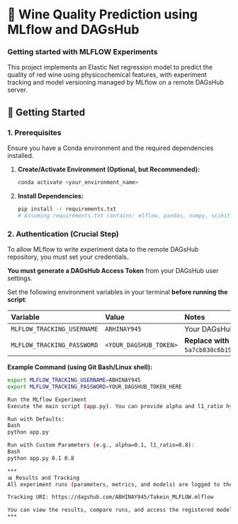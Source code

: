 # 🍷 Wine Quality Prediction using MLflow and DAGsHub
### Getting started with MLFLOW Experiments
This project implements an Elastic Net regression model to predict the quality of red wine using physicochemical features, with experiment tracking and model versioning managed by MLflow on a remote DAGsHub server.

## 🚀 Getting Started

### 1. Prerequisites

Ensure you have a Conda environment and the required dependencies installed.

1.  **Create/Activate Environment (Optional, but Recommended):**
    ```bash
    conda activate <your_environment_name>
    ```

2.  **Install Dependencies:**
    ```bash
    pip install -r requirements.txt
    # Assuming requirements.txt contains: mlflow, pandas, numpy, scikit-learn, dagshub
    ```

### 2. Authentication (Crucial Step)

To allow MLflow to write experiment data to the remote DAGsHub repository, you must set your credentials.

**You must generate a DAGsHub Access Token** from your DAGsHub user settings.

Set the following environment variables in your terminal **before running the script**:

| Variable | Value | Notes |
| :--- | :--- | :--- |
| `MLFLOW_TRACKING_USERNAME` | `ABHINAY945` | Your DAGsHub Username. |
| `MLFLOW_TRACKING_PASSWORD` | `<YOUR_DAGSHUB_TOKEN>` | **Replace with your actual token.** (e.g., `5a7cb830c6b1945f4e81b59fdd10fa1e7d35bb7d`) |

**Example Command (using Git Bash/Linux shell):**

```bash
export MLFLOW_TRACKING_USERNAME=ABHINAY945
export MLFLOW_TRACKING_PASSWORD=YOUR_DAGSHUB_TOKEN_HERE

Run the MLflow Experiment
Execute the main script (app.py). You can provide alpha and l1_ratio hyperparameters as arguments, or use the defaults (0.5 and 0.5).

Run with Defaults:
Bash
python app.py

Run with Custom Parameters (e.g., alpha=0.1, l1_ratio=0.8):
Bash
python app.py 0.1 0.8

***
📊 Results and Tracking
All experiment runs (parameters, metrics, and models) are logged to the remote MLflow Tracking Server hosted on DAGsHub:

Tracking URI: https://dagshub.com/ABHINAY945/Takein_MLFLOW.mlflow

You can view the results, compare runs, and access the registered model by navigating to your DAGsHub repository and clicking the MLflow tab.
***
